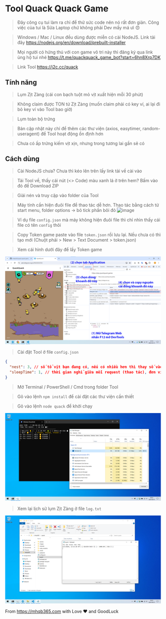# Tool Quack Quack Game

> Đây công cụ tui làm ra chỉ để thử sức code nên nó rất đơn giản. Công việc của tui là Sửa Laptop chứ không phải Dev mấy má ưi 😍

> Windows / Mac / Linux đều dùng được miễn có cài NodeJS. Link tải đây https://nodejs.org/en/download/prebuilt-installer

> Mọi người có hứng thú với con game vô tri này thì đăng ký qua link ủng hộ tui nhé https://t.me/quackquack_game_bot?start=6hn8Xrp7DK

> Link Tool https://j2c.cc/quack

## Tính năng

> Lụm Zịt Zàng (cái con bạch tuột mỏ vịt xuất hiện mỗi 30 phút)

> Không claim được TON từ Zịt Zàng (muốn claim phải có key ví, ai lại đi bỏ key ví vào Tool bao giờ)

> Lụm toàn bộ trứng

> Bản cập nhật này chỉ để thêm các thư viện  (axios, easytimer, random-useragent) để Tool hoạt động ổn định hơn

> Chưa có ấp trứng kiếm vịt xịn, nhưng trong tương lai gần sẽ có

## Cách dùng

> Cài NodeJS chưa? Chưa thì kéo lên trên lấy link tải về cài vào

> Tải Tool về, thấy cái nút (<> Code) màu xanh lá ở trên hem? Bấm vào đó để Download ZIP

> Giải nén và truy cập vào folder của Tool

> Máy tính cần hiện đuôi file để thao tác dễ hơn. Thao tác bằng cách từ start menu, folder options -> bỏ tick phần bôi đỏ
![image](https://github.com/mhqb365/quack-quack-game/assets/119036507/c1b0ebd3-4087-4966-9ae9-b5f9ce8712b8)


> Ví dụ file ```config.json``` mà máy không hiện đuôi file thì chỉ nhìn thấy cái file có tên ```config``` thôi

> Copy Token game paste vào file ```token.json``` rồi lưu lại. Nếu chưa có thì tạo mới (Chuột phải > New > Text Document > token.json)

> Xem cái hình dưới đây để lấy Token game

<img src="./images/1.png" />

> Cài đặt Tool ở file ```config.json```

```json
{
  "nest": 3, // số tổ vịt bạn đang có, nếu có nhiều hơn thì thay số vào
  "sleepTime": 1, // thời gian nghỉ giữa mỗi request (thao tác), đơn vị: s(second), số càng lớn thì càng chậm
}
```

> Mở Terminal / PowerShell / Cmd trong folder Tool

> Gõ vào lệnh ```npm install``` để cài đặt các thư viện cần thiết

> Gõ vào lệnh ```node quack``` để khởi chạy

<img src="./images/2.png" />

> Xem lại lịch sử lụm Zịt Zàng ở file ```log.txt```

<img src="./images/3.png" />

From https://mhqb365.com with Love ♥ and GoodLuck
